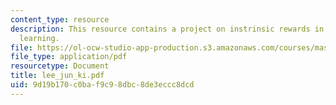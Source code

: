 ```yaml
---
content_type: resource
description: This resource contains a project on instrinsic rewards in reinforcement
  learning.
file: https://ol-ocw-studio-app-production.s3.amazonaws.com/courses/mas-622j-pattern-recognition-and-analysis-fall-2006/9d19b170c0baf9c98dbc8de3eccc8dcd_lee_jun_ki.pdf
file_type: application/pdf
resourcetype: Document
title: lee_jun_ki.pdf
uid: 9d19b170-c0ba-f9c9-8dbc-8de3eccc8dcd
---
```


